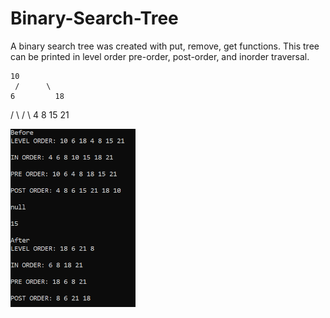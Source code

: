 # Binary-Search-Tree
A binary search tree was created with put, remove, get functions.
This tree can be printed in level order pre-order, post-order, and inorder traversal.


	10 
     /      \  
    6         18 
  /   \      /   \ 
 4     8    15   21 
      
      
 <img src="BSTree.png" width=200><br>
